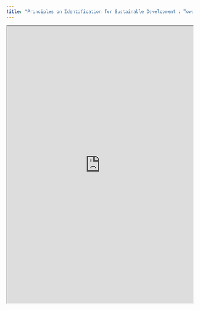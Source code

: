 ```yaml
---
title: "Principles on Identification for Sustainable Development : Toward the Digital Age (English)'"
---
```



<iframe height="750" width="100%" src="https://ewelton.github.io/ktest/wiki.html#Principles%20on%20Identification%20for%20Sustainable%20Development%20:%20Toward%20the%20Digital%20Age%20(English)'"></iframe>
